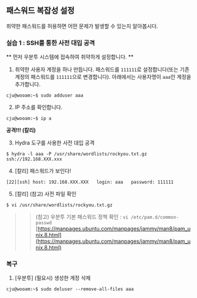 ## 패스워드 복잡성 설정

취약한 패스워드를 허용하면 어떤 문제가 발생할 수 있는지 알아봅시다.

### 실습 1 : SSH를 통한 사전 대입 공격

** 먼저 우분투 시스템에 접속하여 취약하게 설정합니다. **

1. 취약한 사용자 계정을 하나 만듭니다. 패스워드를 `111111`로 설정합니다(또는 기존 계정의 패스워드를 `111111`으로 변경합니다). 아래에서는 사용자명이 `aaa`인 계정을 추가합니다.
```
cju@wooam:~$ sudo adduser aaa
```

2. IP 주소를 확인합니다.
```
cju@wooam:~$ ip a
```

**공격!!! (칼리)**

3.  Hydra 도구를 사용한 사전 대입 공격
```
$ hydra -l aaa -P /usr/share/wordlists/rockyou.txt.gz ssh://192.168.XXX.xxx
```

4. [칼리] 패스워드가 보인다!
```
[22][ssh] host: 192.168.XXX.XXX   login: aaa   password: 111111
```

5. [칼리] (참고) 사전 파일 확인
```
$ vi /usr/share/wordlists/rockyou.txt.gz
```

>> (참고) 우분투 기본 패스워드 정책 확인 : `vi /etc/pam.d/common-passwd`  
>> [https://manpages.ubuntu.com/manpages/jammy/man8/pam_unix.8.html](https://manpages.ubuntu.com/manpages/jammy/man8/pam_unix.8.html)

### 복구
1. [우분투] (필요시) 생성한 계정 삭제
```
cju@wooam:~$ sudo deluser --remove-all-files aaa
```